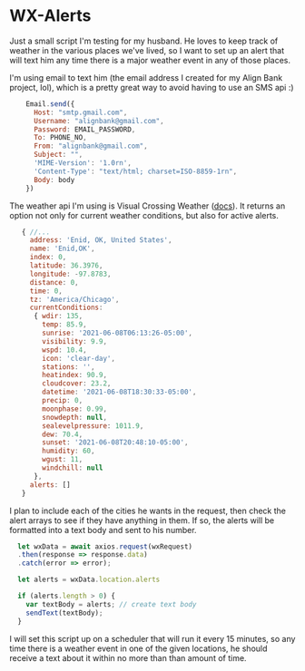 # WX-Alerts

Just a small script I'm testing for my husband. He loves to keep track of weather in the various places we've lived, so I want to set up an alert that will text him any time there is a major weather event in any of those places.

I'm using email to text him (the email address I created for my Align Bank project, lol), which is a pretty great way to avoid having to use an SMS api :)
```javascript
    Email.send({
      Host: "smtp.gmail.com",
      Username: "alignbank@gmail.com",
      Password: EMAIL_PASSWORD,
      To: PHONE_NO,
      From: "alignbank@gmail.com",
      Subject: "",
      'MIME-Version': '1.0rn',
      'Content-Type': "text/html; charset=ISO-8859-1rn",
      Body: body
    })
```

The weather api I'm using is Visual Crossing Weather ([docs](https://www.visualcrossing.com/resources/documentation/weather-api/weather-api-documentation/)). It returns an option not only for current weather conditions, but also for active alerts.
```javascript
   { //...
     address: 'Enid, OK, United States',
     name: 'Enid,OK',
     index: 0,
     latitude: 36.3976,
     longitude: -97.8783,
     distance: 0,
     time: 0,
     tz: 'America/Chicago',
     currentConditions:
      { wdir: 135,
        temp: 85.9,
        sunrise: '2021-06-08T06:13:26-05:00',
        visibility: 9.9,
        wspd: 10.4,
        icon: 'clear-day',
        stations: '',
        heatindex: 90.9,
        cloudcover: 23.2,
        datetime: '2021-06-08T18:30:33-05:00',
        precip: 0,
        moonphase: 0.99,
        snowdepth: null,
        sealevelpressure: 1011.9,
        dew: 70.4,
        sunset: '2021-06-08T20:48:10-05:00',
        humidity: 60,
        wgust: 11,
        windchill: null 
      },
     alerts: [] 
   }
```

I plan to include each of the cities he wants in the request, then check the alert arrays to see if they have anything in them. If so, the alerts will be formatted into a text body and sent to his number. 
```javascript
  let wxData = await axios.request(wxRequest)
  .then(response => response.data)
  .catch(error => error);

  let alerts = wxData.location.alerts

  if (alerts.length > 0) {
    var textBody = alerts; // create text body
    sendText(textBody);
  }
  ```
I will set this script up on a scheduler that will run it every 15 minutes, so any time there is a weather event in one of the given locations, he should receive a text about it within no more than than amount of time.
